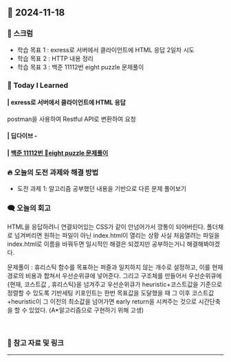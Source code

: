 ## 📆 2024-11-18

### 🔔 스크럼

- 학습 목표 1 : exress로 서버에서 클라이언트에 HTML 응답 2일차 시도
- 학습 목표 2 : HTTP 내용 정리
- 학습 목표 3 : 백준 11112번 eight puzzle 문제풀이
  <br/>


### 🚀 Today I Learned

#### | exress로 서버에서 클라이언트에 HTML 응답

postman을 사용하여 Restful API로 변환하여 요청



#### | 딥다이브 - 


#### | [백준 11112번 eight puzzle 문제풀이](https://github.com/availrum/newb/blob/main/eightpuzzle.cpp)


### 🔥 오늘의 도전 과제와 해결 방법

- 도전 과제 1: 알고리즘 공부했던 내용을 기반으로 다른 문제 풀어보기
  <br/>


### 🗨️ 오늘의 회고

<!--
- 오늘의 학습 경험에 대한 자유로운 생각이나 느낀 점을 기록합니다.
- 성공적인 점, 개선해야 할 점, 새롭게 시도하고 싶은 방법 등을 포함할 수 있습니다.-->

HTML을 응답하려니 연결되어있는 CSS가 같이 안넘어가서 깡통이 되어버린다. 폴더채로 넘겨버리면 원하는 파일이 아닌 index.html이 열리는 상황
사실 처음열려는 파일을 index.html로 이름을 바꿔두면 일시적인 해결은 되겠지만 공부하는거니 해결해봐야겠다.

문제풀이 : 휴리스틱 함수를 목표하는 퍼즐과 일치하지 않는 개수로 설정하고, 이를 현재 경로의 비용과 합쳐서 우선순위큐에 넣어준다.
그리고 구조체를 만들어서 우선순위큐에 {현재, 코스트값 , 휴리스틱}을 넘겨주고 우선순위큐가 heuristic+코스트값을 기준으로 정렬할 수 있도록 기반세팅
키포인트는 한번 목표값을 도달했을 때 그 이후 코스트값+heuristic이 그 이전의 최소값을 넘어가면 early return을 시켜주는 것으로 시간단축을 할 수 있었다.
(A*알고리즘으로 구현하기 위해 고생)


  <br/>


### 📰 참고 자료 및 링크
---
